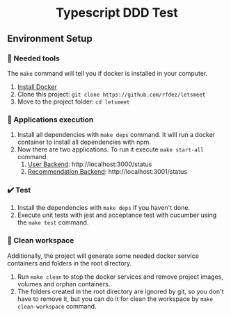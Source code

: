<h1 style="text-align: center;">Typescript DDD Test</h1>

## Environment Setup

### 🐳 Needed tools

The `make` command will tell you if docker is installed in your computer.

1. [Install Docker](https://www.docker.com/get-started)
2. Clone this project: `git clone https://github.com/rfdez/letsmeet`
3. Move to the project folder: `cd letsmeet`

### 🛫 Applications execution

1. Install all dependencies with `make deps` command. It will run a docker container to install all dependencies with
   npm.
2. Now there are two applications. To run it execute `make start-all` command.
    1. [User Backend](src/apps/user/backend): http://localhost:3000/status
    2. [Recommendation Backend](src/apps/recommendation/backend): http://localhost:3001/status

### ✔️ Test

1. Install the dependencies with `make deps` if you haven't done.
2. Execute unit tests with jest and acceptance test with cucumber using the `make test` command.

### 🧹 Clean workspace

Additionally, the project will generate some needed docker service containers and folders in the root directory.

1. Run `make clean` to stop the docker services and remove project images, volumes and orphan containers.
2. The folders created in the root directory are ignored by git, so you don't have to remove it, but you can do it for
   clean the workspace by `make clean-workspace` command.
